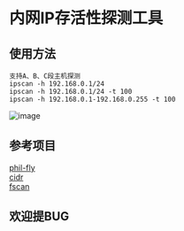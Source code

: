# 内网IP存活性探测工具 

## 使用方法
```
支持A、B、C段主机探测
ipscan -h 192.168.0.1/24
ipscan -h 192.168.0.1/24 -t 100
ipscan -h 192.168.0.1-192.168.0.255 -t 100
```


![image](https://user-images.githubusercontent.com/72059221/176630606-d9137aa9-e3ce-448d-92f8-f0626ccd2ca2.png)


## 参考项目

[phil-fly](https://github.com/phil-fly/go-ipscan)  
[cidr](https://github.com/lflxp/cidr/blob/master/cidr.go)  
[fscan](https://github.com/shadow1ng/fscan/blob/main/common/ParseIP.go)  

## 欢迎提BUG
